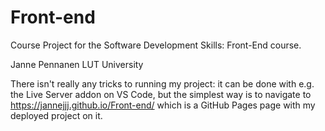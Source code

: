 # Front-end

Course Project for the Software Development Skills: Front-End course.

Janne Pennanen
LUT University

There isn't really any tricks to running my project:
it can be done with e.g. the Live Server addon on VS Code,
but the simplest way is to navigate to https://jannejjj.github.io/Front-end/
which is a GitHub Pages page with my deployed project on it.
